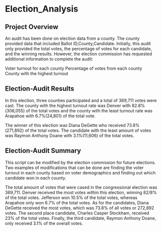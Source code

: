 # Election_Analysis

## Project Overview

An audit has been done on election data from a county. The county provided data that included Ballot ID,County,Candidate. Initially, this audit only provided the total votes, the percentage of votes for each candidate, and the winning results. However, the election commission has requested additional information to complete the audit:

Voter turnout for each county
Percentage of votes from each county
County with the highest turnout

## Election-Audit Results
In this election, three counties participated and a total of 369,711 votes were cast. The county with the highest turnout rate was Denver with 82.8%(306,055) of the total votes and the county with the least turnout rate was Arapahoe with 6.7%(24,801) of the total vote. 

The winner of this election was Diana DeGette who received 73.8%(271,892) of the total votes. The candidate with the least amount of votes was Raymon Anthony Doane with 3.1%(11,606) of the total votes. 


## Election-Audit Summary
This script can be modified by the election commission for future elections. Two examples of modifications that can be done are finding the voter turnout in each county based on voter demographics and finding out which candidate won in each county.

The total amount of votes that were cased in the congressional election was 369,711. Denver received the most votes within this election, winning 82/8% of the total votes. Jefferson won 10.5% of the total votes, whereas Arapahoe only won 6.7% of the total votes.
As for the candidates, Diana DeGette received the most votes, which was 73.8% of all votes or 272,892 votes. The second place candidate, Charles Casper Stockham, received 23% of the total votes. Finally, the third candidate, Raymon Anthony Doane, only received 3.1% of the overall votes.
